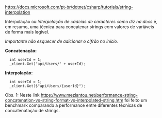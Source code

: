 https://docs.microsoft.com/pt-br/dotnet/csharp/tutorials/string-interpolation

Interpolação ou *Interpolação de cadeias de caracteres como diz na docs* é, em resumo, uma técnica para concatenar strings com valores de variáveis de forma mais legível.

*Importante não esquecer de adicionar o cifrão no início.*

**Concatenação:**
```
  int userId = 1;
  _client.Get("api/Users/" + userId);
```


**Interpolação:**
```
  int userId = 1;
  _client.Get($"api/Users/{userId}");
```

Obs. 1: Neste link https://www.meziantou.net/performance-string-concatenation-vs-string-format-vs-interpolated-string.htm foi feito um benchmark comparando a performance entre diferentes técnicas de concatenatação de strings.
